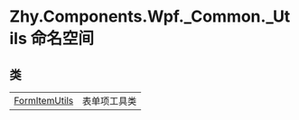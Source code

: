 # Zhy.Components.Wpf._Common._Utils 命名空间






## 类
<table>
<tr>
<td><a href="T_Zhy_Components_Wpf__Common__Utils_FormItemUtils">FormItemUtils</a></td>
<td>表单项工具类</td></tr>
</table>